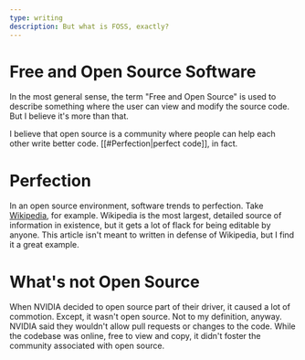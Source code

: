 ```yaml
---
type: writing
description: But what is FOSS, exactly?
---
```

# Free and Open Source Software
In the most general sense, the term "Free and Open Source" is used to describe something where the user can view and modify the source code. But I believe it's more than that. 

I believe that open source is a community where people can help each other write better code. [[#Perfection|perfect code]], in fact.

# Perfection
In an open source environment, software trends to perfection. Take [Wikipedia](https://wikipedia.org), for example. Wikipedia is the most largest, detailed source of information in existence, but it gets a lot of flack for being editable by anyone. This article isn't meant to written in defense of Wikipedia, but I find it a great example.

# What's not Open Source
When NVIDIA decided to open source part of their driver, it caused a lot of commotion. Except, it wasn't open source. Not to my definition, anyway. NVIDIA said they wouldn't allow pull requests or changes to the code. While the codebase was online, free to view and copy, it didn't foster the community associated with open source.